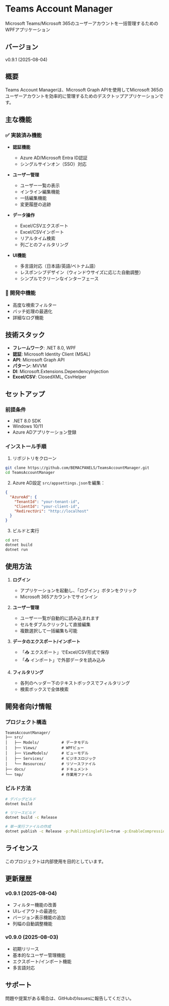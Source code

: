 # Teams Account Manager

Microsoft Teams/Microsoft 365のユーザーアカウントを一括管理するためのWPFアプリケーション

## バージョン
v0.9.1 (2025-08-04)

## 概要
Teams Account Managerは、Microsoft Graph APIを使用してMicrosoft 365のユーザーアカウントを効率的に管理するためのデスクトップアプリケーションです。

## 主な機能

### ✅ 実装済み機能
- **認証機能**
  - Azure AD/Microsoft Entra ID認証
  - シングルサインオン（SSO）対応
  
- **ユーザー管理**
  - ユーザー一覧の表示
  - インライン編集機能
  - 一括編集機能
  - 変更履歴の追跡
  
- **データ操作**
  - Excel/CSVエクスポート
  - Excel/CSVインポート
  - リアルタイム検索
  - 列ごとのフィルタリング
  
- **UI機能**
  - 多言語対応（日本語/英語/ベトナム語）
  - レスポンシブデザイン（ウィンドウサイズに応じた自動調整）
  - シンプルでクリーンなインターフェース

### 🚧 開発中機能
- 高度な検索フィルター
- バッチ処理の最適化
- 詳細なログ機能

## 技術スタック
- **フレームワーク**: .NET 8.0, WPF
- **認証**: Microsoft Identity Client (MSAL)
- **API**: Microsoft Graph API
- **パターン**: MVVM
- **DI**: Microsoft.Extensions.DependencyInjection
- **Excel/CSV**: ClosedXML, CsvHelper

## セットアップ

### 前提条件
- .NET 8.0 SDK
- Windows 10/11
- Azure ADアプリケーション登録

### インストール手順

1. リポジトリをクローン
```bash
git clone https://github.com/BEMACPANELS/TeamsAccountManager.git
cd TeamsAccountManager
```

2. Azure AD設定
`src/appsettings.json`を編集：
```json
{
  "AzureAd": {
    "TenantId": "your-tenant-id",
    "ClientId": "your-client-id",
    "RedirectUri": "http://localhost"
  }
}
```

3. ビルドと実行
```bash
cd src
dotnet build
dotnet run
```

## 使用方法

1. **ログイン**
   - アプリケーションを起動し、「ログイン」ボタンをクリック
   - Microsoft 365アカウントでサインイン

2. **ユーザー管理**
   - ユーザー一覧が自動的に読み込まれます
   - セルをダブルクリックして直接編集
   - 複数選択して一括編集も可能

3. **データのエクスポート/インポート**
   - 「📥 エクスポート」でExcel/CSV形式で保存
   - 「📤 インポート」で外部データを読み込み

4. **フィルタリング**
   - 各列のヘッダー下のテキストボックスでフィルタリング
   - 検索ボックスで全体検索

## 開発者向け情報

### プロジェクト構造
```
TeamsAccountManager/
├── src/
│   ├── Models/          # データモデル
│   ├── Views/           # WPFビュー
│   ├── ViewModels/      # ビューモデル
│   ├── Services/        # ビジネスロジック
│   └── Resources/       # リソースファイル
├── docs/                # ドキュメント
└── tmp/                 # 作業用ファイル
```

### ビルド方法
```bash
# デバッグビルド
dotnet build

# リリースビルド
dotnet build -c Release

# 単一実行ファイルの作成
dotnet publish -c Release -p:PublishSingleFile=true -p:EnableCompressionInSingleFile=false
```

## ライセンス
このプロジェクトは内部使用を目的としています。

## 更新履歴

### v0.9.1 (2025-08-04)
- フィルター機能の改善
- UIレイアウトの最適化
- バージョン表示機能の追加
- 列幅の自動調整機能

### v0.9.0 (2025-08-03)
- 初期リリース
- 基本的なユーザー管理機能
- エクスポート/インポート機能
- 多言語対応

## サポート
問題や提案がある場合は、GitHubのIssuesに報告してください。